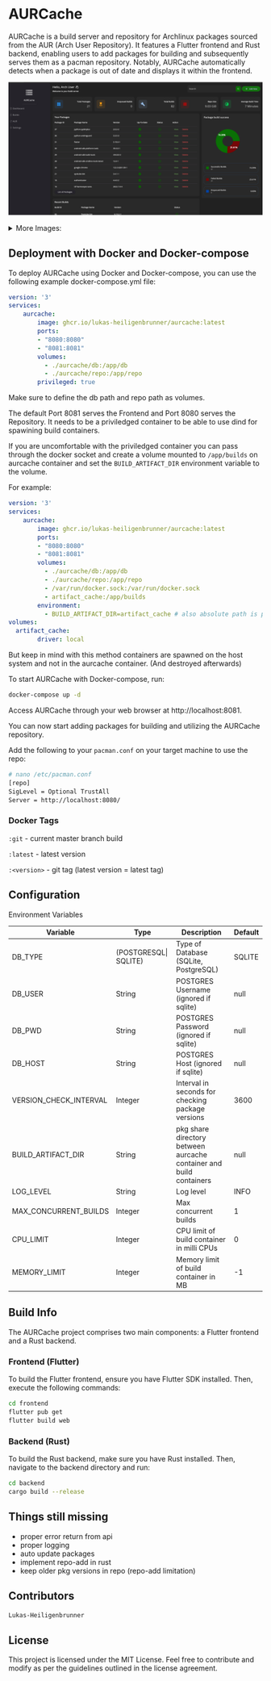 # AURCache

AURCache is a build server and repository for Archlinux packages sourced from the AUR (Arch User Repository). It features a Flutter frontend and Rust backend, enabling users to add packages for building and subsequently serves them as a pacman repository. Notably, AURCache automatically detects when a package is out of date and displays it within the frontend.

<p><img src="docs/static/img/screenshot1.png" alt=""/> 

<details>
<summary>More Images:</summary>
<br>
<img src="docs/static/img/screenshot2.png" alt=""/> 
<img src="docs/static/img/screenshot3.png" alt=""/></p>
</details>

## Deployment with Docker and Docker-compose

To deploy AURCache using Docker and Docker-compose, you can use the following example docker-compose.yml file:

```yaml
version: '3'
services:
    aurcache:
        image: ghcr.io/lukas-heiligenbrunner/aurcache:latest
        ports:
        - "8080:8080"
        - "8081:8081"
        volumes:
          - ./aurcache/db:/app/db
          - ./aurcache/repo:/app/repo
        privileged: true 
```

Make sure to define the db path and repo path as volumes.

The default Port 8081 serves the Frontend and Port 8080 serves the Repository.
It needs to be a priviledged container to be able to use dind for spawining build containers.

If you are uncomfortable with the priviledged container you can pass through the docker socket and create a volume mounted to
`/app/builds` on aurcache container and set the `BUILD_ARTIFACT_DIR` environment variable to the volume.

For example:
```yaml
version: '3'
services:
    aurcache:
        image: ghcr.io/lukas-heiligenbrunner/aurcache:latest
        ports:
        - "8080:8080"
        - "8081:8081"
        volumes:
          - ./aurcache/db:/app/db
          - ./aurcache/repo:/app/repo
          - /var/run/docker.sock:/var/run/docker.sock
          - artifact_cache:/app/builds
        environment:
          - BUILD_ARTIFACT_DIR=artifact_cache # also absolute path is possible
volumes:
  artifact_cache:
        driver: local
```

But keep in mind with this method containers are spawned on the host system and not in the aurcache container.
(And destroyed afterwards)

To start AURCache with Docker-compose, run:

```bash
docker-compose up -d
```

Access AURCache through your web browser at http://localhost:8081.

You can now start adding packages for building and utilizing the AURCache repository.

Add the following to your `pacman.conf` on your target machine to use the repo:

```bash
# nano /etc/pacman.conf
[repo]
SigLevel = Optional TrustAll
Server = http://localhost:8080/
```

### Docker Tags
`:git` - current master branch build

`:latest` - latest version 

`:<version>` - <version> git tag (latest version = latest tag)
## Configuration
Environment Variables

| Variable               | Type                  | Description                                                         | Default |
|------------------------|-----------------------|---------------------------------------------------------------------|---------|
| DB_TYPE                | (POSTGRESQL\| SQLITE) | Type of Database (SQLite, PostgreSQL)                               | SQLITE  |
| DB_USER                | String                | POSTGRES Username  (ignored if sqlite)                              | null    |
| DB_PWD                 | String                | POSTGRES Password  (ignored if sqlite)                              | null    |
| DB_HOST                | String                | POSTGRES Host   (ignored if sqlite)                                 | null    |
| VERSION_CHECK_INTERVAL | Integer               | Interval in seconds for checking package versions                   | 3600    |
| BUILD_ARTIFACT_DIR     | String                | pkg share directory between aurcache container and build containers | null    |
| LOG_LEVEL              | String                | Log level                                                           | INFO    |
| MAX_CONCURRENT_BUILDS  | Integer               | Max concurrent builds                                               | 1       |
| CPU_LIMIT              | Integer               | CPU limit of build container in milli CPUs                          | 0       |
| MEMORY_LIMIT           | Integer               | Memory limit of build container in MB                               | -1      |

## Build Info

The AURCache project comprises two main components: a Flutter frontend and a Rust backend.
### Frontend (Flutter)

To build the Flutter frontend, ensure you have Flutter SDK installed. Then, execute the following commands:

```bash
cd frontend
flutter pub get
flutter build web
```

### Backend (Rust)

To build the Rust backend, make sure you have Rust installed. Then, navigate to the backend directory and run:

```bash
cd backend
cargo build --release
```

## Things still missing

* proper error return from api
* proper logging
* auto update packages
* implement repo-add in rust
* keep older pkg versions in repo (repo-add limitation)


## Contributors

    Lukas-Heiligenbrunner

## License

This project is licensed under the MIT License. Feel free to contribute and modify as per the guidelines outlined in the license agreement.
